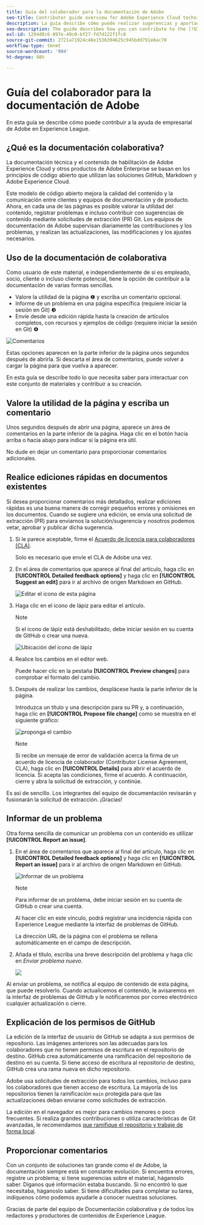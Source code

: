 ```yaml
---
title: Guía del colaborador para la documentación de Adobe
seo-title: Contributor guide overview for Adobe Experience Cloud technical documentation
description: La guía describe cómo puede realizar sugerencias y aportaciones al sitio de documentación de Adobe.
seo-description: The guide describes how you can contribute to the [!UICONTROL Adobe Experience Cloud] technical documentation.
exl-id: 1294d0c6-897e-49c0-bf27-fd7d122f1fc8
source-git-commit: 2721a71924c46e1536394625c945bdd791e8ac70
workflow-type: tm+mt
source-wordcount: '904'
ht-degree: 98%

---
```


# Guía del colaborador para la documentación de Adobe

En esta guía se describe cómo puede contribuir a la ayuda de empresarial de Adobe en Experience League.

## ¿Qué es la documentación colaborativa?

La documentación técnica y el contenido de habilitación de Adobe Experience Cloud y otros productos de Adobe Enterprise se basan en los principios de código abierto que utilizan las soluciones GitHub, Markdown y Adobe Experience Cloud.

Este modelo de código abierto mejora la calidad del contenido y la comunicación entre clientes y equipos de documentación y de producto. Ahora, en cada una de las páginas es posible valorar la utilidad del contenido, registrar problemas e incluso contribuir con sugerencias de contenido mediante solicitudes de extracción (PR) Git. Los equipos de documentación de Adobe supervisan diariamente las contribuciones y los problemas, y realizan las actualizaciones, las modificaciones y los ajustes necesarios.

## Uso de la documentación de colaborativa

Como usuario de este material, e independientemente de si es empleado, socio, cliente o incluso cliente potencial, tiene la opción de contribuir a la documentación de varias formas sencillas.

* Valore la utilidad de la página ❶ y escriba un comentario opcional.
* Informe de un problema en una página específica (requiere iniciar la sesión en Git) ❸
* Envíe desde una edición rápida hasta la creación de artículos completos, con recursos y ejemplos de código (requiere iniciar la sesión en Git) ❹

![Comentarios](assets/feedback-options.png)

Estas opciones aparecen en la parte inferior de la página unos segundos después de abrirla. Si descarta el área de comentarios, puede volver a cargar la página para que vuelva a aparecer.

En esta guía se describe todo lo que necesita saber para interactuar con este conjunto de materiales y contribuir a su creación.

<!--
>[!IMPORTANT]
>All repositories that publish to docs.adobe.com have adopted the [Adobe Open Source Code of Conduct](../code-of-conduct.md) or the [.NET Foundation Code of Conduct](https://dotnetfoundation.org/code-of-conduct). For more information, see the [Contributing](../contributing.md) article.
>
> Minor corrections or clarifications to documentation and code examples in public repositories are covered by the [Adobe Documentation Terms of Use](https://www.adobe.com/legal/terms.html). New or significant changes generate a comment in the pull request, asking you to submit an online Contribution License Agreement (CLA) if you are not an employee of Adobe. We need you to complete the online form before we can review or accept your pull request.
-->

## Valore la utilidad de la página y escriba un comentario

Unos segundos después de abrir una página, aparece un área de comentarios en la parte inferior de la página. Haga clic en el botón hacia arriba o hacia abajo para indicar si la página era útil.

No dude en dejar un comentario para proporcionar comentarios adicionales.

## Realice ediciones rápidas en documentos existentes

Si desea proporcionar comentarios más detallados, realizar ediciones rápidas es una buena manera de corregir pequeños errores y omisiones en los documentos. Cuando se sugiere una edición, se envía una solicitud de extracción (PR) para enviarnos la solución/sugerencia y nosotros podemos vetar, aprobar y publicar dicha sugerencia.

1. Si le parece aceptable, firme el [Acuerdo de licencia para colaboradores (CLA)](http://opensource.adobe.com/cla.html).

   Solo es necesario que envíe el CLA de Adobe una vez.

1. En el área de comentarios que aparece al final del artículo, haga clic en **[!UICONTROL Detailed feedback options]** y haga clic en **[!UICONTROL Suggest an edit]** para ir al archivo de origen Markdown en GitHub.

   ![Editar el icono de esta página](/help/assets/feedback-suggest-edit.png)

1. Haga clic en el icono de lápiz para editar el artículo.

   >[!NOTE]
   >
   >Si el icono de lápiz está deshabilitado, debe iniciar sesión en su cuenta de GitHub o crear una nueva.

   ![Ubicación del icono de lápiz](assets/git_edit.png)

1. Realice los cambios en el editor web.

   Puede hacer clic en la pestaña **[!UICONTROL Preview changes]** para comprobar el formato del cambio.

1. Después de realizar los cambios, desplácese hasta la parte inferior de la página.

   Introduzca un título y una descripción para su PR y, a continuación, haga clic en **[!UICONTROL Propose file change]** como se muestra en el siguiente gráfico:

   ![proponga el cambio](assets/submit-pull-request.png)

   >[!NOTE]
   >
   >Si recibe un mensaje de error de validación acerca la firma de un acuerdo de licencia de colaborador (Contributor License Agreement, CLA), haga clic en **[!UICONTROL Details]** para abrir el acuerdo de licencia. Si acepta las condiciones, firme el acuerdo. A continuación, cierre y abra la solicitud de extracción, y continúe.

Es así de sencillo. Los integrantes del equipo de documentación revisarán y fusionarán la solicitud de extracción. ¡Gracias! 

## Informar de un problema

Otra forma sencilla de comunicar un problema con un contenido es utilizar **[!UICONTROL Report an issue]**.

1. En el área de comentarios que aparece al final del artículo, haga clic en **[!UICONTROL Detailed feedback options]** y haga clic en **[!UICONTROL Report an issue]** para ir al archivo de origen Markdown en GitHub.

   ![Informar de un problema](assets/feedback-report-issue.png)

   >[!NOTE]
   >
   >Para informar de un problema, debe iniciar sesión en su cuenta de GitHub o crear una cuenta.

   Al hacer clic en este vínculo, podrá registrar una incidencia rápida con Experience League mediante la interfaz de problemas de GitHub.

   La dirección URL de la página con el problema se rellena automáticamente en el campo de descripción.

1. Añada el título, escriba una breve descripción del problema y haga clic en *Enviar problema nuevo*.

   ![](assets/git_issue_example.png)

Al enviar un problema, se notifica al equipo de contenido de esta página, que puede resolverlo. Cuando actualicemos el contenido, le avisaremos en la interfaz de problemas de GitHub y le notificaremos por correo electrónico cualquier actualización o cierre.

## Explicación de los permisos de GitHub

La edición de la interfaz de usuario de GitHub se adapta a sus permisos de repositorio. Las imágenes anteriores son las adecuadas para los colaboradores que no tienen permisos de escritura en el repositorio de destino. GitHub crea automáticamente una ramificación del repositorio de destino en su cuenta. Si tiene acceso de escritura al repositorio de destino, GitHub crea una rama nueva en dicho repositorio.

Adobe usa solicitudes de extracción para todos los cambios, incluso para los colaboradores que tienen acceso de escritura. La mayoría de los repositorios tienen la ramificación `main` protegida para que las actualizaciones deban enviarse como solicitudes de extracción.

La edición en el navegador es mejor para cambios menores o poco frecuentes. Si realiza grandes contribuciones o utiliza características de Git avanzadas, le recomendamos [que ramifique el repositorio y trabaje de forma local](setup/full-workflow.md).

## Proporcionar comentarios

Con un conjunto de soluciones tan grande como el de Adobe, la documentación siempre está en constante evolución. Si encuentra errores, registre un problema; si tiene sugerencias sobre el material, háganoslo saber. Díganos qué información estaba buscando. Si no encontró lo que necesitaba, háganoslo saber. Si tiene dificultades para completar su tarea, indíquenos cómo podemos ayudarle a conocer nuestras soluciones.

Gracias de parte del equipo de Documentación colaborativa y de todos los redactores y productores de contenidos de Experience League.
